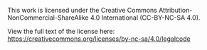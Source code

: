 This work is licensed under the Creative Commons Attribution-NonCommercial-ShareAlike 4.0 International (CC-BY-NC-SA 4.0). 

View the full text of the license here: https://creativecommons.org/licenses/by-nc-sa/4.0/legalcode
